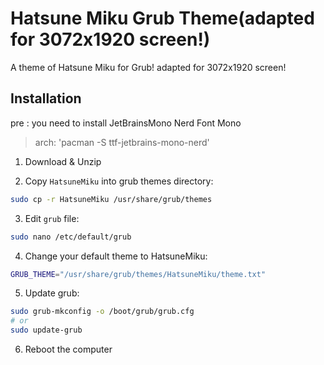 # Hatsune Miku Grub Theme(adapted for 3072x1920 screen!)

A theme of Hatsune Miku for Grub!
adapted for 3072x1920 screen!

## Installation
pre :
you need to install JetBrainsMono Nerd Font Mono 
> arch: 'pacman -S ttf-jetbrains-mono-nerd'
1. Download & Unzip

2. Copy `HatsuneMiku` into grub themes directory:

```bash
sudo cp -r HatsuneMiku /usr/share/grub/themes
```

3. Edit `grub` file:

```bash
sudo nano /etc/default/grub
```

4. Change your default theme to HatsuneMiku:

```bash
GRUB_THEME="/usr/share/grub/themes/HatsuneMiku/theme.txt"
```

5. Update grub:

```bash
sudo grub-mkconfig -o /boot/grub/grub.cfg
# or
sudo update-grub
```

6. Reboot the computer
